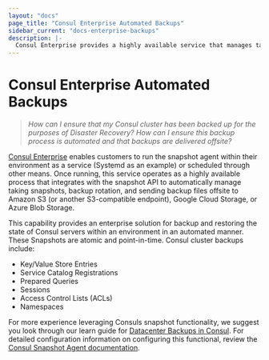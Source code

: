 ```yaml
---
layout: "docs"
page_title: "Consul Enterprise Automated Backups"
sidebar_current: "docs-enterprise-backups"
description: |-
  Consul Enterprise provides a highly available service that manages taking snapshots, rotation and sending backup files offsite to Amazon S3 (or S3-compatible endpoints), Google Cloud Storage, or Azure Blob Storage.
---
```


# Consul Enterprise Automated Backups

> *How can I ensure that my Consul cluster has been backed up for the purposes of*
> *Disaster Recovery? How can I ensure this backup process is automated and that*
> *backups are delivered offsite?*

[Consul Enterprise](https://www.hashicorp.com/consul.html) enables customers to run
the snapshot agent within their environment as a service (Systemd as an example)
or scheduled through other means. Once running, this service operates as a highly 
available process that integrates with the snapshot API to automatically manage 
taking snapshots, backup rotation, and sending backup files offsite to Amazon S3 
(or another S3-compatible endpoint), Google Cloud Storage, or Azure Blob Storage.

This capability provides an enterprise solution for backup and restoring the state of Consul servers 
within an environment in an automated manner. These Snapshots are atomic and point-in-time. Consul 
cluster backups include: 

- Key/Value Store Entries
- Service Catalog Registrations 
- Prepared Queries 
- Sessions
- Access Control Lists (ACLs)
- Namespaces

For more experience leveraging Consuls snapshot functionality, we suggest you look through our learn guide for [Datacenter Backups in Consul](https://learn.hashicorp.com/consul/datacenter-deploy/backup). For detailed configuration information on configuring this functional, review the [Consul Snapshot Agent documentation](/docs/commands/snapshot/agent.html).
